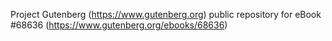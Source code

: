 Project Gutenberg (https://www.gutenberg.org) public repository for
eBook #68636 (https://www.gutenberg.org/ebooks/68636)
